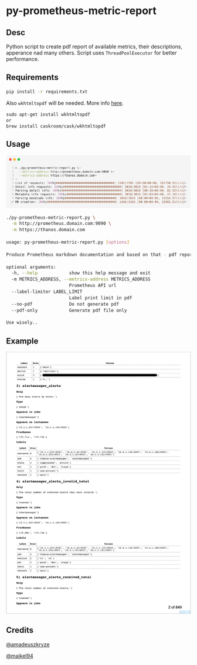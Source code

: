 # py-prometheus-metric-report

## Desc

Python script to create pdf report of available metrics, their descriptions, apperance nad many others.
Script uses `ThreadPoolExecutor` for better performance.

## Requirements

```bash
pip install -r requirements.txt
```

Also `wkhtmltopdf` will be needed. More info [here](https://github.com/JazzCore/python-pdfkit).

```
sudo apt-get install wkhtmltopdf
or
brew install caskroom/cask/wkhtmltopdf
```

## Usage

![Runtime](/examples/runtime.png)

```bash
./py-prometheus-metric-report.py \
  -m http://prometheus.domain.com:9090 \
  -m https://thanos.domain.com

usage: py-prometheus-metric-report.py [options]

Produce Prometheus markdown documentation and based on that - pdf report.

optional arguments:
  -h, --help            show this help message and exit
  -m METRICS_ADDRESS, --metrics-address METRICS_ADDRESS
                        Prometheus API url
  --label-limiter LABEL_LIMIT
                        Label print limit in pdf
  --no-pdf              Do not generate pdf
  --pdf-only            Generate pdf file only

Use wisely..
```

## Example
![Sample page](/examples/example.png)

## Credits

[@amadeuszkryze](https://github.com/amadeuszkryze)

[@majkel94](https://github.com/majkel94)
